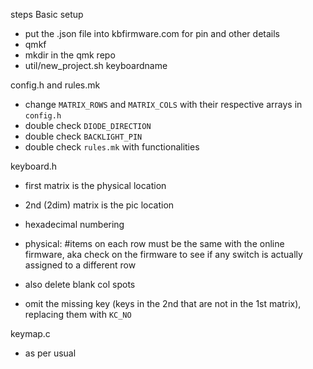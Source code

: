 steps
Basic setup
- put the .json file into kbfirmware.com for pin and other details
- qmkf
- mkdir in the qmk repo
- util/new_project.sh keyboardname

config.h and rules.mk
- change `MATRIX_ROWS` and `MATRIX_COLS` with their respective arrays in `config.h`
- double check `DIODE_DIRECTION`
- double check `BACKLIGHT_PIN`
- double check `rules.mk` with functionalities

keyboard.h
- first matrix is the physical location
- 2nd (2dim) matrix is the pic location
- hexadecimal numbering
- physical: #items on each row must be the same with the online firmware, aka check on the firmware to see if any switch is actually assigned to a different row
- also delete blank col spots

- omit the missing key (keys in the 2nd that are not in the 1st matrix), replacing them with `KC_NO`

keymap.c
- as per usual
